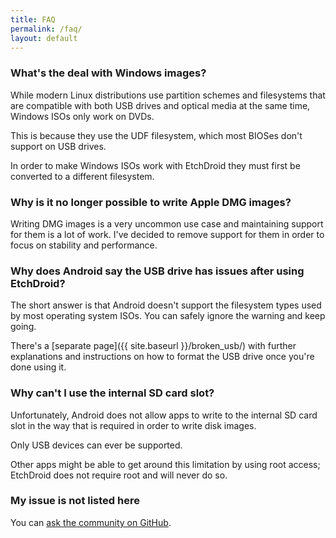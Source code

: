```yaml
---
title: FAQ
permalink: /faq/
layout: default
---
```


### What's the deal with Windows images?

While modern Linux distributions use partition schemes and filesystems that are
compatible with both USB drives and optical media at the same time, Windows ISOs
only work on DVDs.

This is because they use the UDF filesystem, which most BIOSes don't support on
USB drives.

In order to make Windows ISOs work with EtchDroid they must first be converted
to a different filesystem.

### Why is it no longer possible to write Apple DMG images?

Writing DMG images is a very uncommon use case and maintaining support for them
is a lot of work. I've decided to remove support for them in order to focus on
stability and performance.

### Why does Android say the USB drive has issues after using EtchDroid?

The short answer is that Android doesn't support the filesystem types used by
most operating system ISOs. You can safely ignore the warning and keep going.

There's a [separate page]({{ site.baseurl }}/broken_usb/) with further
explanations and instructions on how to format the USB drive once you're done
using it.

### Why can't I use the internal SD card slot?

Unfortunately, Android does not allow apps to write to the internal SD card
slot in the way that is required in order to write disk images.

Only USB devices can ever be supported.

Other apps might be able to get around this limitation by using root access;
EtchDroid does not require root and will never do so.

### My issue is not listed here

You can <a href="{{ site.github }}/discussions" target="_blank" rel="noopener">ask the community on GitHub</a>.

